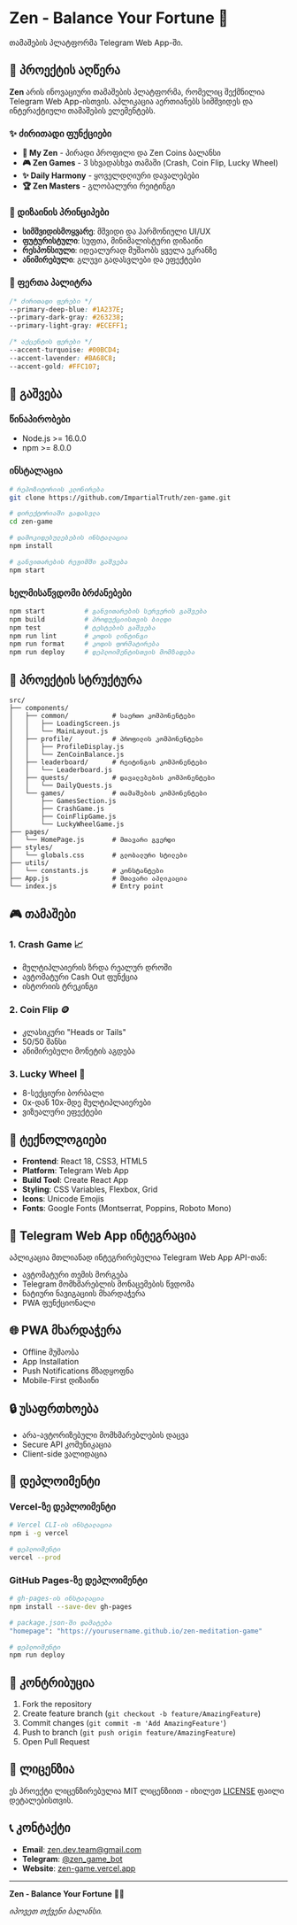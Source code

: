# Zen - Balance Your Fortune 🧘

თამაშების პლატფორმა Telegram Web App-ში.

## 📱 პროექტის აღწერა

**Zen** არის ინოვაციური თამაშების პლატფორმა, რომელიც შექმნილია Telegram Web App-ისთვის. აპლიკაცია აერთიანებს სიმშვიდეს და ინტერაქტიული თამაშების ელემენტებს.

### ✨ ძირითადი ფუნქციები

- **🧘 My Zen** - პირადი პროფილი და Zen Coins ბალანსი
- **🎮 Zen Games** - 3 სხვადასხვა თამაში (Crash, Coin Flip, Lucky Wheel)
- **✨ Daily Harmony** - ყოველდღიური დავალებები
- **🏆 Zen Masters** - გლობალური რეიტინგი

### 🎨 დიზაინის პრინციპები

- **სიმშვიდისმოყვარე**: მშვიდი და ჰარმონიული UI/UX
- **ფუტურისტული**: სუფთა, მინიმალისტური დიზაინი
- **რესპონსიული**: იდეალურად მუშაობს ყველა ეკრანზე
- **ანიმირებული**: გლუვი გადასვლები და ეფექტები

### 🎨 ფერთა პალიტრა

```css
/* ძირითადი ფერები */
--primary-deep-blue: #1A237E;
--primary-dark-gray: #263238;
--primary-light-gray: #ECEFF1;

/* აქცენტის ფერები */
--accent-turquoise: #00BCD4;
--accent-lavender: #BA68C8;
--accent-gold: #FFC107;
```

## 🚀 გაშვება

### წინაპირობები

- Node.js >= 16.0.0
- npm >= 8.0.0

### ინსტალაცია

```bash
# რეპოზიტორიის კლონირება
git clone https://github.com/ImpartialTruth/zen-game.git

# დირექტორიაში გადასვლა
cd zen-game

# დამოკიდებულებების ინსტალაცია
npm install

# განვითარების რეჟიმში გაშვება
npm start
```

### ხელმისაწვდომი ბრძანებები

```bash
npm start          # განვითარების სერვერის გაშვება
npm build          # პროდუქციისთვის ბილდი
npm test           # ტესტების გაშვება
npm run lint       # კოდის ლინტინგი
npm run format     # კოდის ფორმატირება
npm run deploy     # დეპლოიმენტისთვის მომზადება
```

## 📁 პროექტის სტრუქტურა

```
src/
├── components/
│   ├── common/           # საერთო კომპონენტები
│   │   ├── LoadingScreen.js
│   │   └── MainLayout.js
│   ├── profile/          # პროფილის კომპონენტები
│   │   ├── ProfileDisplay.js
│   │   └── ZenCoinBalance.js
│   ├── leaderboard/      # რეიტინგის კომპონენტები
│   │   └── Leaderboard.js
│   ├── quests/           # დავალებების კომპონენტები
│   │   └── DailyQuests.js
│   └── games/            # თამაშების კომპონენტები
│       ├── GamesSection.js
│       ├── CrashGame.js
│       ├── CoinFlipGame.js
│       └── LuckyWheelGame.js
├── pages/
│   └── HomePage.js       # მთავარი გვერდი
├── styles/
│   └── globals.css       # გლობალური სტილები
├── utils/
│   └── constants.js      # კონსტანტები
├── App.js                # მთავარი აპლიკაცია
└── index.js              # Entry point
```

## 🎮 თამაშები

### 1. Crash Game 📈
- მულტიპლაიერის ზრდა რეალურ დროში
- ავტომატური Cash Out ფუნქცია
- ისტორიის ტრეკინგი

### 2. Coin Flip 🪙
- კლასიკური "Heads or Tails"
- 50/50 შანსი
- ანიმირებული მონეტის აგდება

### 3. Lucky Wheel 🎡
- 8-სექციური ბორბალი
- 0x-დან 10x-მდე მულტიპლაიერები
- ვიზუალური ეფექტები

## 🔧 ტექნოლოგიები

- **Frontend**: React 18, CSS3, HTML5
- **Platform**: Telegram Web App
- **Build Tool**: Create React App
- **Styling**: CSS Variables, Flexbox, Grid
- **Icons**: Unicode Emojis
- **Fonts**: Google Fonts (Montserrat, Poppins, Roboto Mono)

## 📱 Telegram Web App ინტეგრაცია

აპლიკაცია მთლიანად ინტეგრირებულია Telegram Web App API-თან:

- ავტომატური თემის მორგება
- Telegram მომხმარებლის მონაცემების წვდომა
- ნატიური ნავიგაციის მხარდაჭერა
- PWA ფუნქციონალი

## 🌐 PWA მხარდაჭერა

- Offline მუშაობა
- App Installation
- Push Notifications მზადყოფნა
- Mobile-First დიზაინი

## 🔒 უსაფრთხოება

- არა-ავტორიზებული მომხმარებლების დაცვა
- Secure API კომუნიკაცია
- Client-side ვალიდაცია

## 🚀 დეპლოიმენტი

### Vercel-ზე დეპლოიმენტი

```bash
# Vercel CLI-ის ინსტალაცია
npm i -g vercel

# დეპლოიმენტი
vercel --prod
```

### GitHub Pages-ზე დეპლოიმენტი

```bash
# gh-pages-ის ინსტალაცია
npm install --save-dev gh-pages

# package.json-ში დამატება
"homepage": "https://yourusername.github.io/zen-meditation-game"

# დეპლოიმენტი
npm run deploy
```

## 🤝 კონტრიბუცია

1. Fork the repository
2. Create feature branch (`git checkout -b feature/AmazingFeature`)
3. Commit changes (`git commit -m 'Add AmazingFeature'`)
4. Push to branch (`git push origin feature/AmazingFeature`)
5. Open Pull Request

## 📄 ლიცენზია

ეს პროექტი ლიცენზირებულია MIT ლიცენზიით - იხილეთ [LICENSE](LICENSE) ფაილი დეტალებისთვის.

## 📞 კონტაქტი

- **Email**: zen.dev.team@gmail.com
- **Telegram**: [@zen_game_bot](https://t.me/zen_game_bot)
- **Website**: [zen-game.vercel.app](https://zen-game.vercel.app)

---

**Zen - Balance Your Fortune** 🧘✨

*იპოვეთ თქვენი ბალანსი.*